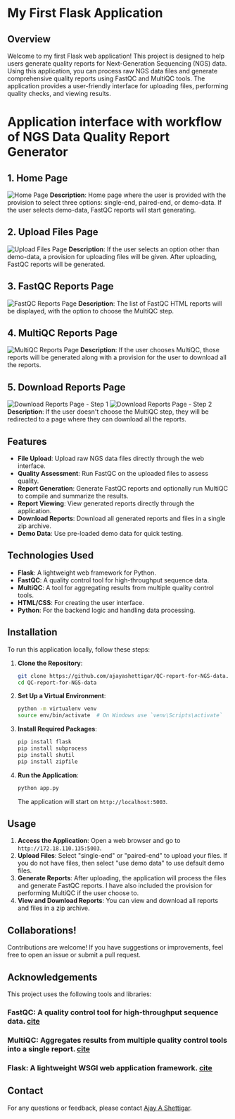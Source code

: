 # My First Flask Application

## Overview

Welcome to my first Flask web application! This project is designed to help users generate quality reports for Next-Generation Sequencing (NGS) data. Using this application, you can process raw NGS data files and generate comprehensive quality reports using FastQC and MultiQC tools. The application provides a user-friendly interface for uploading files, performing quality checks, and viewing results.

# Application interface with workflow of NGS Data Quality Report Generator

## 1. Home Page
![Home Page](images/img1.png)
**Description**: Home page where the user is provided with the provision to select three options: single-end, paired-end, or demo-data. If the user selects demo-data, FastQC reports will start generating.

## 2. Upload Files Page
![Upload Files Page](images/img2.png)
**Description**: If the user selects an option other than demo-data, a provision for uploading files will be given. After uploading, FastQC reports will be generated.

## 3. FastQC Reports Page
![FastQC Reports Page](images/img3.png)
**Description**: The list of FastQC HTML reports will be displayed, with the option to choose the MultiQC step.

## 4. MultiQC Reports Page
![MultiQC Reports Page](images/img4.png)
**Description**: If the user chooses MultiQC, those reports will be generated along with a provision for the user to download all the reports.

## 5. Download Reports Page

![Download Reports Page - Step 1](images/img5.png)
![Download Reports Page - Step 2](images/img6.png)
**Description**: If the user doesn't choose the MultiQC step, they will be redirected to a page where they can download all the reports.

## Features

- **File Upload**: Upload raw NGS data files directly through the web interface.
- **Quality Assessment**: Run FastQC on the uploaded files to assess quality.
- **Report Generation**: Generate FastQC reports and optionally run MultiQC to compile and summarize the results.
- **Report Viewing**: View generated reports directly through the application.
- **Download Reports**: Download all generated reports and files in a single zip archive.
- **Demo Data**: Use pre-loaded demo data for quick testing.

## Technologies Used

- **Flask**: A lightweight web framework for Python.
- **FastQC**: A quality control tool for high-throughput sequence data.
- **MultiQC**: A tool for aggregating results from multiple quality control tools.
- **HTML/CSS**: For creating the user interface.
- **Python**: For the backend logic and handling data processing.

## Installation

To run this application locally, follow these steps:

1. **Clone the Repository**:
    ```bash
    git clone https://github.com/ajayashettigar/QC-report-for-NGS-data.git
    cd QC-report-for-NGS-data
    ```

2. **Set Up a Virtual Environment**:
    ```bash
    python -m virtualenv venv
    source env/bin/activate  # On Windows use `venv\Scripts\activate`
    ```

3. **Install Required Packages**:
    ```bash
    pip install flask
    pip install subprocess
    pip install shutil
    pip install zipfile
    ```

4. **Run the Application**:
    ```bash
    python app.py
    ```
    The application will start on `http://localhost:5003`.

## Usage

1. **Access the Application**: Open a web browser and go to `http://172.18.110.135:5003`.
2. **Upload Files**: Select "single-end" or "paired-end" to upload your files. If you do not have files, then select "use demo data" to use default demo files.
3. **Generate Reports**: After uploading, the application will process the files and generate FastQC reports. I have also included the provision for performing MultiQC if the user choose to.
4. **View and Download Reports**: You can view and download all reports and files in a zip archive.

## Collaborations!

Contributions are welcome! If you have suggestions or improvements, feel free to open an issue or submit a pull request.

## Acknowledgements
This project uses the following tools and libraries:

### FastQC: A quality control tool for high-throughput sequence data. [cite](https://www.bioinformatics.babraham.ac.uk/projects/fastqc/)
### MultiQC: Aggregates results from multiple quality control tools into a single report. [cite](https://multiqc.info/)
### Flask: A lightweight WSGI web application framework. [cite](https://flask.palletsprojects.com/en/3.0.x/)

## Contact

For any questions or feedback, please contact [Ajay A Shettigar](mailto:ajshettigar1253@gmail.com).
